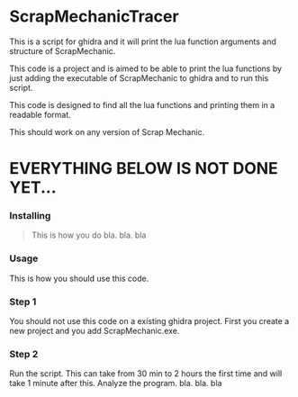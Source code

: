 # ScrapMechanicTracer
This is a script for ghidra and it will print the lua function arguments and structure of ScrapMechanic.

This code is a project and is aimed to be able to print the lua functions by just adding the executable of ScrapMechanic to ghidra and to run this script.

This code is designed to find all the lua functions and printing them in a readable format.

This should work on any version of Scrap Mechanic.



# EVERYTHING BELOW IS NOT DONE YET...

### Installing

> This is how you do bla. bla. bla



### Usage
This is how you should use this code.


### Step 1
You should not use this code on a existing ghidra project. First you create a new project and you add ScrapMechanic.exe.

### Step 2
Run the script. This can take from 30 min to 2 hours the first time and will
take 1 minute after this. Analyze the program. bla. bla. bla

